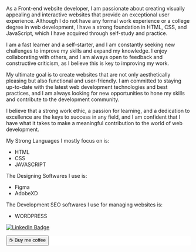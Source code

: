 

As a Front-end website developer, I am passionate about creating visually appealing and interactive websites that provide an exceptional user experience. Although I do not have any formal work experience or a college degree in web development, I have a strong foundation in HTML, CSS, and JavaScript, which I have acquired through self-study and practice.

I am a fast learner and a self-starter, and I am constantly seeking new challenges to improve my skills and expand my knowledge. I enjoy collaborating with others, and I am always open to feedback and constructive criticism, as I believe this is key to improving my work.

My ultimate goal is to create websites that are not only aesthetically pleasing but also functional and user-friendly. I am committed to staying up-to-date with the latest web development technologies and best practices, and I am always looking for new opportunities to hone my skills and contribute to the development community.

I believe that a strong work ethic, a passion for learning, and a dedication to excellence are the keys to success in any field, and I am confident that I have what it takes to make a meaningful contribution to the world of web development. <br>


My Strong Languages I mostly focus on is: 
- HTML
- CSS
- JAVASCRIPT

The Designing Softwares I use is: 
- Figma
- AdobeXD

The Development SEO softwares I use for managing websites is:
- WORDPRESS

<a href="https://www.linkedin.com/in/brian-kelley-profile/" target="_blank"><img src="https://img.shields.io/badge/LinkedIn-Profile-informational?style=flat&logo=linkedin&logoColor=white&color=0D76A8" alt="LinkedIn Badge"></a>


<div class="button" style="background-color:white; color:black; border-radius:6px;">
  <a href="#">
  <button > ☕ Buy me coffee</button>
    </a>
  </div>

